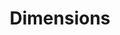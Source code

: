 ---
layout: default
bigquery: https://console.cloud.google.com/bigquery?p=covid-19-dimensions-ai&page=table&d=data&t=publications
contributors: Digital Science, https://www.digital-science.com/
cost: Free for personal, non-commercial use.
description: Dimensions contains more than 100 million publications, ranging from
  articles published in scholarly journals, books and book chapters, to preprints
  and conference proceedings. All publications are contextualized with linked data
  sets, funding, publications, patents, clinical trials, and policy documents. You
  can also view associated categories, funders, institutions, and researcher profiles.
documentation: https://docs.dimensions.ai/bigquery/index.html
last_edit: Mon, 04 Apr 2022 19:04:00 GMT
location: https://www.dimensions.ai/products/free/
maintained_by: Digital Science, https://www.digital-science.com/
schema_fields: '[''conditions'', ''linkout'', ''mesh_terms'', ''established'', ''granted_year'',
  ''patent_ids'', ''legal_status'', ''start_date'', ''repository_name'', ''associated_publication_arxiv_id'',
  ''resulting_publication_ids'', ''parent_id'', ''acknowledgements'', ''category_hra'',
  ''date_online'', ''isbn'', ''arxiv_id'', ''kind'', ''name'', ''editors'', ''category_sdg'',
  ''end_date'', ''category_hrcs_hc'', ''funding_cad'', ''altmetrics'', ''book_title'',
  ''inventor_names'', ''funding_usd'', ''source_id'', ''relationships'', ''date_inserted'',
  ''concepts'', ''embargo_date'', ''funding_eur'', ''ipcr'', ''registry'', ''grant_number'',
  ''citations_count'', ''cpc'', ''funding_aud'', ''aliases'', ''original_assignee'',
  ''date_modified'', ''date'', ''expiration_date'', ''researcher_ids'', ''category_uoa'',
  ''license'', ''wikipedia_url'', ''legal_events'', ''citation_string'', ''original_title'',
  ''authors'', ''jurisdiction'', ''funding_nzd'', ''mesh_headings'', ''family_members_ids'',
  ''expiration_year'', ''funding_currency'', ''filing_date'', ''date_imported_gbq'',
  ''created_date'', ''research_orgs'', ''investigators'', ''foa_number'', ''priority_year'',
  ''publication_date'', ''book_series_title'', ''organisation_details'', ''type'',
  ''research_org_countries'', ''assignee_countries'', ''categories'', ''publication_ids'',
  ''original_assignee_countries'', ''family_count'', ''supporting_grant_ids'', ''clinical_trial_ids'',
  ''open_access_categories_v2'', ''associated_publication_doi'', ''interventions'',
  ''category_for'', ''start_year'', ''funding_details'', ''current_assignee_countries'',
  ''pmcid'', ''end_year'', ''cited_by_ids'', ''proceedings_title'', ''acronyms'',
  ''gender'', ''funder_org'', ''funding_jpy'', ''conference'', ''citations'', ''associated_publication_id'',
  ''research_org_cities'', ''priority_date'', ''journal_lists'', ''pmid'', ''external_ids'',
  ''links'', ''abstract'', ''research_org_state_codes'', ''funder_org_acronyms'',
  ''category_bra'', ''labels'', ''research_org_city_names'', ''issue'', ''current_assignee_orgs'',
  ''journal'', ''repository_url'', ''repository_id'', ''date_normal'', ''title'',
  ''granted_date'', ''eisbn'', ''funder_orgs'', ''research_org_state_names'', ''category_icrp_ct'',
  ''application_number'', ''doi'', ''funder_org_state_codes'', ''original_assignee_orgs'',
  ''publisher'', ''category_icrp_cso'', ''funder_countries'', ''filing_status'', ''publication_year'',
  ''types'', ''id'', ''address'', ''acronym'', ''language'', ''resulting_publication_doi'',
  ''filing_year'', ''year'', ''family_id'', ''reference_ids'', ''pages'', ''active_years'',
  ''assignee_orgs'', ''funding_amount'', ''volume'', ''associated_grant_ids'', ''original_abstract'',
  ''funder_org_countries'', ''current_assignee'', ''funder_org_cities'', ''open_access_categories'',
  ''funding_chf'', ''phase'', ''associated_publication_pmid'', ''funding_gbp'', ''subtitles'',
  ''funding_cny'', ''description'', ''brief_title'', ''category_hrcs_rac'', ''date_print'',
  ''research_org_country_names'', ''metrics'', ''status'', ''email_address'', ''category_rcdc'']'
shortname: dimensions
tags:
- scholarly literature
- patents
- funding
- clinical trials
- academic profiles
terms_of_use: 'Use of both the Dimensions COVID-19 dataset and full Dimensions dataset
  are subject to the Dimensions Terms of use: https://www.dimensions.ai/policies-terms-legal '
title: Dimensions
uuid: dcff88bd-fe6b-4fdb-8159-809bf9d7bc1c
---